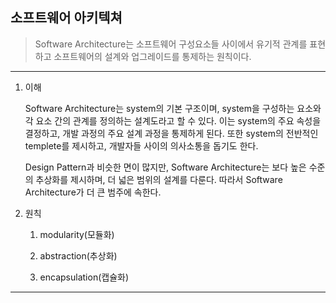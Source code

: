 ## 소프트웨어 아키텍쳐

> Software Architecture는 소프트웨어 구성요소들 사이에서 유기적 관계를 표현하고 소프트웨어의 설계와 업그레이드를 통제하는 원칙이다.

---

1. 이해

   Software Architecture는 system의 기본 구조이며, system을 구성하는 요소와 각 요소 간의 관계를 정의하는 설계도라고 할 수 있다. 이는 system의 주요 속성을 결정하고, 개발 과정의 주요 설계 과정을 통제하게 된다. 또한 system의 전반적인 templete를 제시하고, 개발자들 사이의 의사소통을 돕기도 한다.

   Design Pattern과 비슷한 면이 많지만, Software Architecture는 보다 높은 수준의 추상화를 제시하며, 더 넓은 범위의 설계를 다룬다. 따라서 Software Architecture가 더 큰 범주에 속한다.

2. 원칙

   1. modularity(모듈화)

   2. abstraction(추상화)

   3. encapsulation(캡슐화)

---
